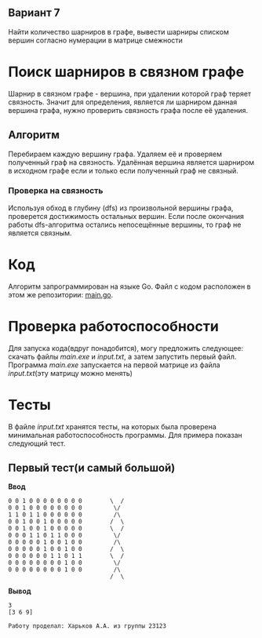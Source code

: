 ## Вариант 7
Найти количество шарниров в графе, вывести шарниры списком вершин согласно нумерации в матрице смежности

# Поиск шарниров в связном графе
Шарнир в связном графе - вершина, при удалении которой граф теряет связность. Значит для определения, является ли шарниром данная вершина графа, нужно проверить связность графа после её удаления.

## Алгоритм
Перебираем каждую вершину графа. Удаляем её и проверяем полученный граф на связность. Удалённая вершина является шарниром в исходном графе если и только если полученный граф не связный.

### Проверка на связность
Используя обход в глубину (dfs) из произвольной вершины графа, проверется достижимость остальных вершин. Если после окончания работы dfs-алгоритма остались непосещённые вершины, то граф не является связным.

# Код
Алгоритм запрограммирован на языке Go. Файл с кодом расположен в этом же репозитории: [main.go](https://github.com/AlKharkov/nsu.programming.2024/blob/main/graphs%26algorithms/main.go).

# Проверка работоспособности
Для запуска кода(вдруг понадобится), могу предложить следующее: скачать файлы *main.exe* и *input.txt*, а затем запустить первый файл. Программа *main.exe* запускается на первой матрице из файла *input.txt*(эту матрицу можно менять)

# Тесты
В файле *input.txt* хранятся тесты, на которых была проверена минимальная работоспособность программы. Для примера показан следующий тест.
## Первый тест(и самый большой)
**Ввод**
```
0 0 1 0 0 0 0 0 0 0 0        \  /
0 0 1 0 0 0 0 0 0 0 0         \/
1 1 0 1 1 0 0 0 0 0 0         /\
0 0 1 0 0 1 0 0 0 0 0        /  \
0 0 1 0 0 1 0 0 0 0 0        \  /
0 0 0 1 1 0 1 1 0 0 0         \/
0 0 0 0 0 1 0 0 1 0 0         /\
0 0 0 0 0 1 0 0 1 0 0        /  \
0 0 0 0 0 0 1 1 0 1 1        \  /
0 0 0 0 0 0 0 0 1 0 0         \/
0 0 0 0 0 0 0 0 1 0 0         /\ 
                             /  \
```
**Вывод**
```
3
[3 6 9]
```

```Работу проделал: Харьков А.А. из группы 23123 ```
